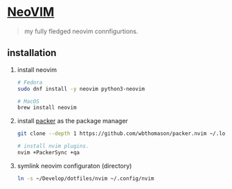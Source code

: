 # [NeoVIM](https://github.com/neovim/neovim/wiki/Installing-Neovim)

> my fully fledged neovim connfigurtions.

## installation

1. install neovim

    ``` bash
    # Fedora
    sudo dnf install -y neovim python3-neovim

    # MacOS
    brew install neovim
    ```

2. install [packer](https://github.com/wbthomason/packer.nvim) as the package manager

    ``` bash
    git clone --depth 1 https://github.com/wbthomason/packer.nvim ~/.local/share/nvim/site/pack/packer/start/packer.nvim

    # install nvim plugins.
    nvim +PackerSync +qa
    ```

3. symlink neovim configuraton (directory)

    ``` bash
    ln -s ~/Develop/dotfiles/nvim ~/.config/nvim
    ```
